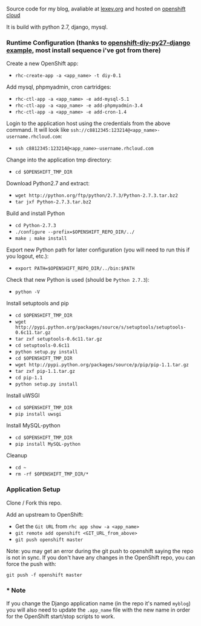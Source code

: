 Source code for my blog, avaliable at [lexev.org](http://www.lexev.org) and hosted on [openshift cloud](https://openshift.redhat.com)

It is build with python 2.7, django, mysql.

### Runtime Configuration (thanks to [openshift-diy-py27-django example](https://github.com/ehazlett/openshift-diy-py27-django), most install sequence i've got from there)

Create a new OpenShift app:

* `rhc-create-app -a <app_name> -t diy-0.1`

Add mysql, phpmyadmin, cron cartridges:

* `rhc-ctl-app -a <app_name> -e add-mysql-5.1`
* `rhc-ctl-app -a <app_name> -e add-phpmyadmin-3.4`
* `rhc-ctl-app -a <app_name> -e add-cron-1.4`

Login to the application host using the credentials from the above command.  It will look like `ssh://c8812345:123214@<app_name>-username.rhcloud.com`:

* `ssh c8812345:123214@<app_name>-username.rhcloud.com`

Change into the application tmp directory:

* `cd $OPENSHIFT_TMP_DIR`

Download Python2.7 and extract:

* `wget http://python.org/ftp/python/2.7.3/Python-2.7.3.tar.bz2`
* `tar jxf Python-2.7.3.tar.bz2`

Build and install Python

* `cd Python-2.7.3`
* `./configure --prefix=$OPENSHIFT_REPO_DIR/../`
* `make ; make install`

Export new Python path for later configuration (you will need to run this if you logout, etc.):

* `export PATH=$OPENSHIFT_REPO_DIR/../bin:$PATH`

Check that new Python is used (should be `Python 2.7.3`):

* `python -V`

Install setuptools and pip

* `cd $OPENSHIFT_TMP_DIR`
* `wget http://pypi.python.org/packages/source/s/setuptools/setuptools-0.6c11.tar.gz`
* `tar zxf setuptools-0.6c11.tar.gz`
* `cd setuptools-0.6c11`
* `python setup.py install`
* `cd $OPENSHIFT_TMP_DIR`
* `wget http://pypi.python.org/packages/source/p/pip/pip-1.1.tar.gz`
* `tar zxf pip-1.1.tar.gz`
* `cd pip-1.1`
* `python setup.py install`

Install uWSGI
* `cd $OPENSHIFT_TMP_DIR`
* `pip install uwsgi`

Install MySQL-python
* `cd $OPENSHIFT_TMP_DIR`
* `pip install MySQL-python`

Cleanup
* `cd ~`
* `rm -rf $OPENSHIFT_TMP_DIR/*`

### Application Setup

Clone / Fork this repo.

Add an upstream to OpenShift:
* Get the `Git URL` from `rhc app show -a <app_name>`
* `git remote add openshift <GIT_URL_from_above>`
* `git push openshift master`

Note: you may get an error during the git push to openshift saying the repo is not in sync.  If you don't have any changes in the OpenShift repo, you can force the push with:

`git push -f openshift master`


### * Note

If you change the Django application name (in the repo it's named `myblog`) you will also need to update the `.app_name` file with the new name in order for the OpenShift start/stop scripts to work.
